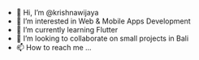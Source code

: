 - 👋 Hi, I’m @krishnawijaya
- 👀 I’m interested in Web & Mobile Apps Development
- 🌱 I’m currently learning Flutter
- 💞️ I’m looking to collaborate on small projects in Bali
- 📫 How to reach me ...

<!---
krishnawijaya/krishnawijaya is a ✨ special ✨ repository because its `README.md` (this file) appears on your GitHub profile.
You can click the Preview link to take a look at your changes.
--->
